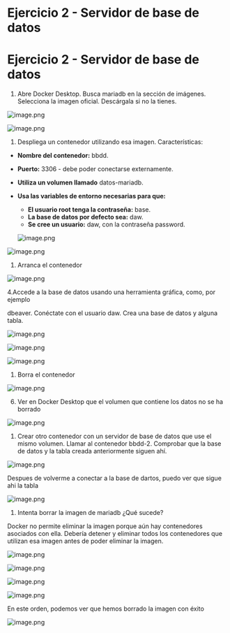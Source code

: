 # Ejercicio 2  - Servidor de base de datos

# Ejercicio 2  - Servidor de base de datos

1. Abre Docker Desktop. Busca mariadb en la sección de imágenes. Selecciona la imagen
oficial. Descárgala si no la tienes.

![image.png](image.png)

![image.png](image%201.png)

1. Despliega un contenedor utilizando esa imagen. Características:
- **Nombre del contenedor:** bbdd.
- **Puerto:** 3306 - debe poder conectarse externamente.
- **Utiliza un volumen llamado** datos-mariadb.
- **Usa las variables de entorno necesarias para que:**
    - **El usuario root tenga la contraseña:** base.
    - **La base de datos por defecto sea:** daw.
    - **Se cree un usuario:** daw, con la contraseña password.
    
    ![image.png](image%202.png)
    

![image.png](20d76237-223e-41bf-a675-ee4685158f61.png)

1. Arranca el contenedor

![image.png](image%203.png)

4.Accede a la base de datos usando una herramienta gráfica, como, por ejemplo

dbeaver. Conéctate con el usuario daw. Crea una base de datos y alguna tabla.

![image.png](image%204.png)

![image.png](image%205.png)

![image.png](image%206.png)

1. Borra el contenedor

![image.png](image%207.png)

 6. Ver en Docker Desktop que el volumen que contiene los datos no se ha borrado

![image.png](image%208.png)

1. Crear otro contenedor con un servidor de base de datos que use el mismo volumen.
Llamar al contenedor bbdd-2. Comprobar que la base de datos y la tabla creada
anteriormente siguen ahí.

![image.png](image%209.png)

Despues de volverme a conectar a la base de dartos, puedo ver que sigue ahi la tabla 

![image.png](image%2010.png)

1. Intenta borrar la imagen de mariadb ¿Qué sucede?

Docker no  permite eliminar la imagen porque aún hay contenedores asociados con ella. Debería detener y eliminar todos los contenedores que utilizan esa imagen antes de poder eliminar la imagen.

![image.png](image%2011.png)

![image.png](image%2012.png)

![image.png](image%2013.png)

![image.png](image%2014.png)

En este orden, podemos ver que hemos borrado la imagen con éxito

![image.png](image%2015.png)